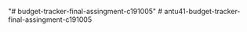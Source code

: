 "# budget-tracker-final-assingment-c191005" 
#   a n t u 4 1 - b u d g e t - t r a c k e r - f i n a l - a s s i n g m e n t - c 1 9 1 0 0 5  
 